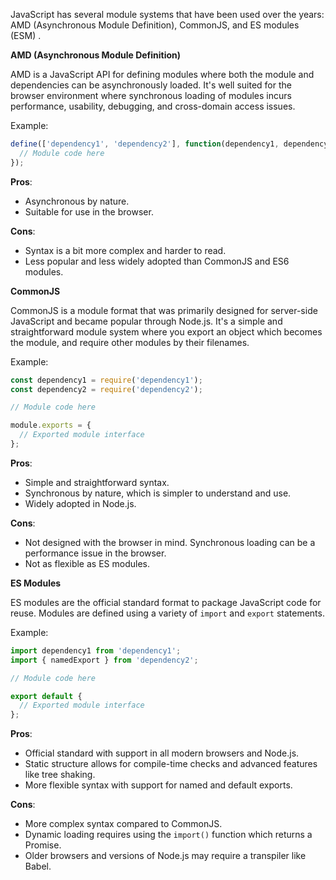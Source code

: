 JavaScript has several module systems that have been used over the years: AMD (Asynchronous Module Definition), CommonJS, and ES modules (ESM) .

**AMD (Asynchronous Module Definition)**

AMD is a JavaScript API for defining modules where both the module and dependencies can be asynchronously loaded. It's well suited for the browser environment where synchronous loading of modules incurs performance, usability, debugging, and cross-domain access issues.

Example:

```javascript
define(['dependency1', 'dependency2'], function(dependency1, dependency2) {
  // Module code here
});
```

**Pros**:

- Asynchronous by nature.
- Suitable for use in the browser.

**Cons**:

- Syntax is a bit more complex and harder to read.
- Less popular and less widely adopted than CommonJS and ES6 modules.

**CommonJS**

CommonJS is a module format that was primarily designed for server-side JavaScript and became popular through Node.js. It's a simple and straightforward module system where you export an object which becomes the module, and require other modules by their filenames.

Example:

```javascript
const dependency1 = require('dependency1');
const dependency2 = require('dependency2');

// Module code here

module.exports = {
  // Exported module interface
};
```

**Pros**:

- Simple and straightforward syntax.
- Synchronous by nature, which is simpler to understand and use.
- Widely adopted in Node.js.

**Cons**:

- Not designed with the browser in mind. Synchronous loading can be a performance issue in the browser.
- Not as flexible as ES modules.

**ES Modules**

ES modules are the official standard format to package JavaScript code for reuse. Modules are defined using a variety of `import` and `export` statements.

Example:

```javascript
import dependency1 from 'dependency1';
import { namedExport } from 'dependency2';

// Module code here

export default {
  // Exported module interface
};
```

**Pros**:

- Official standard with support in all modern browsers and Node.js.
- Static structure allows for compile-time checks and advanced features like tree shaking.
- More flexible syntax with support for named and default exports.

**Cons**:

- More complex syntax compared to CommonJS.
- Dynamic loading requires using the `import()` function which returns a Promise.
- Older browsers and versions of Node.js may require a transpiler like Babel.